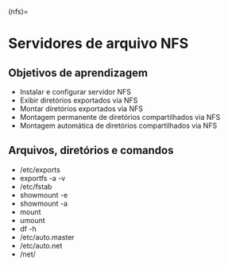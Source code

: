 (nfs)=

Servidores de arquivo NFS
=========================

Objetivos de aprendizagem
-------------------------

* Instalar e configurar servidor NFS
* Exibir diretórios exportados via NFS
* Montar diretórios exportados via NFS
* Montagem permanente de diretórios compartilhados via NFS
* Montagem automática de diretórios compartilhados via NFS


Arquivos, diretórios e comandos
--------------------------------
* /etc/exports
* exportfs -a -v
* /etc/fstab
* showmount -e
* showmount -a
* mount
* umount
* df -h
* /etc/auto.master
* /etc/auto.net
* /net/